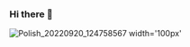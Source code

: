 ### Hi there 👋
![Polish_20220920_124758567](https://user-images.githubusercontent.com/105257600/197370987-a5fc912c-b1dd-4a5a-b001-53502f79dfb8.png) width='100px'
<!--
**FernoLopez/FernoLopez** is a ✨ _special_ ✨ repository because its `README.md` (this file) appears on your GitHub profile.

Here are some ideas to get you started:

- 🔭 I’m currently working on ...
- 🌱 I’m currently learning ...
- 👯 I’m looking to collaborate on ...
- 🤔 I’m looking for help with ...
- 💬 Ask me about ...
- 📫 How to reach me: ...
- 😄 Pronouns: ...
- ⚡ Fun fact: ...
-->
